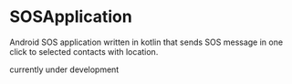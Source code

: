# SOSApplication
Android SOS application written in kotlin that sends SOS message in one click to selected contacts with location.

currently under development
